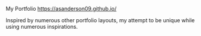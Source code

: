My Portfolio
https://asanderson09.github.io/

Inspired by numerous other portfolio layouts, my attempt to be unique while using numerous inspirations.
